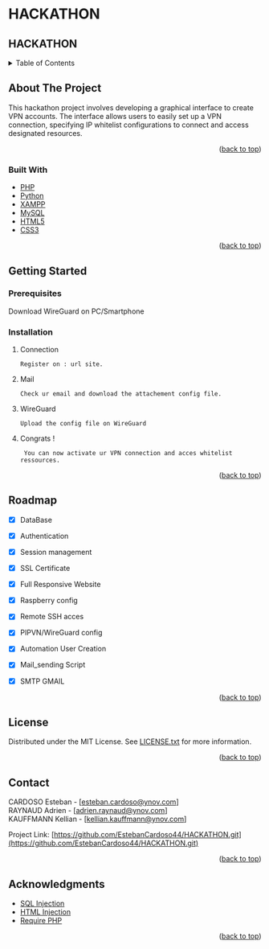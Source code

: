 # HACKATHON
<div id="top"></div>

<!-- HACKATHON  -->
## HACKATHON

<!-- TABLE OF CONTENTS -->
<details>
  <summary>Table of Contents</summary>
  <ol>
    <li>
      <a href="#about-the-project">About The Project</a>
      <ul>
        <li><a href="#built-with">Built With</a></li>
      </ul>
    </li>
    <li>
      <a href="#getting-started">Getting Started</a>
      <ul>
        <li><a href="#prerequisites">Prerequisites</a></li>
        <li><a href="#installation">Installation</a></li>
      </ul>
    </li>
    <li><a href="#roadmap">Roadmap</a></li>
    <li><a href="#license">License</a></li>
    <li><a href="#contact">Contact</a></li>
    <li><a href="#acknowledgments">Acknowledgments</a></li>
  </ol>
</details>



<!-- ABOUT THE PROJECT -->
## About The Project
This hackathon project involves developing a graphical interface to create VPN accounts. The interface allows users to easily set up a VPN connection, specifying IP whitelist configurations to connect and access designated resources.



<p align="right">(<a href="#top">back to top</a>)</p>



### Built With
* [PHP](https://www.php.net/)
* [Python](https://www.python.org/)
* [XAMPP](https://www.apachefriends.org/fr/index.html)
* [MySQL](https://www.mysql.com/fr/)
* [HTML5](https://html.spec.whatwg.org/multipage/)
* [CSS3](https://developer.mozilla.org/en-US/docs/Web/CSS)

<p align="right">(<a href="#top">back to top</a>)</p>



<!-- GETTING STARTED -->
## Getting Started

### Prerequisites

Download WireGuard on PC/Smartphone

### Installation

1. Connection
   ```
   Register on : url site.
   ```
2. Mail
   ```
   Check ur email and download the attachement config file.
   ```
3. WireGuard
   ```
   Upload the config file on WireGuard
   ```
4. Congrats !
   ```
    You can now activate ur VPN connection and acces whitelist ressources.
   ```

<p align="right">(<a href="#top">back to top</a>)</p>



<!-- ROADMAP -->
## Roadmap

- [x] DataBase
- [x] Authentication
- [x] Session management
- [x] SSL Certificate
- [x] Full Responsive Website
- [x] Raspberry config
- [x] Remote SSH acces 
- [x] PIPVN/WireGuard config
- [x] Automation User Creation
- [x] Mail_sending Script 
- [x] SMTP GMAIL


<p align="right">(<a href="#top">back to top</a>)</p>

<!-- LICENSE -->
## License

Distributed under the MIT License. See [LICENSE.txt]() for more information.

<p align="right">(<a href="#top">back to top</a>)</p>



<!-- CONTACT -->
## Contact

CARDOSO Esteban - [esteban.cardoso@ynov.com] <br>
RAYNAUD Adrien - [adrien.raynaud@ynov.com] <br>
KAUFFMANN Kellian - [kellian.kauffmann@ynov.com] <br>



Project Link: [https://github.com/EstebanCardoso44/HACKATHON.git](https://github.com/EstebanCardoso44/HACKATHON.git)

<p align="right">(<a href="#top">back to top</a>)</p>

<!-- ACKNOWLEDGMENTS -->
## Acknowledgments
* [SQL Injection](https://www.php.net/manual/fr/security.database.sql-injection.php)
* [HTML Injection](https://riptutorial.com/php/example/11883/cross-site-scripting--xss-)
* [Require PHP](https://www.php.net/manual/fr/function.require.php)

<p align="right">(<a href="#top">back to top</a>)</p>

